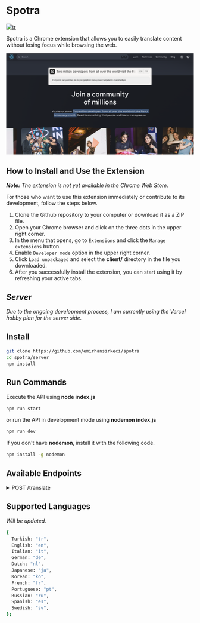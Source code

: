 # Spotra

[![tr](https://img.shields.io/badge/lang-tr-blue.svg)](https://github.com/emirhansirkeci/spotra/blob/main/README-tr.md)

Spotra is a Chrome extension that allows you to easily translate content without losing focus while browsing the web.

![Spotra example screenshot](./spotra.png?raw=true "Spotra")

## How to Install and Use the Extension

_**Note:** The extension is not yet available in the Chrome Web Store._

For those who want to use this extension immediately or contribute to its development, follow the steps below.

1. Clone the Github repository to your computer or download it as a ZIP file.
2. Open your Chrome browser and click on the three dots in the upper right corner.
3. In the menu that opens, go to `Extensions` and click the `Manage extensions` button.
4. Enable `Developer mode` option in the upper right corner.
5. Click `Load unpackaged` and select the **client/** directory in the file you downloaded.
6. After you successfully install the extension, you can start using it by refreshing your active tabs.

## _Server_

_Due to the ongoing development process, I am currently using the Vercel hobby plan for the server side._

## Install

```bash
git clone https://github.com/emirhansirkeci/spotra
cd spotra/server
npm install
```

## Run Commands

Execute the API using **node index.js**

```bash
npm run start
```

or run the API in development mode using **nodemon index.js**

```bash
npm run dev
```

If you don't have **nodemon**, install it with the following code.

```bash
npm install -g nodemon
```

## Available Endpoints

<details>
<summary>POST /translate</summary>

## Request Body

- `text` (string, required): The text to be translated.
- `translateFrom` (string, optional): The source language code (e.g., "en" for English). If not provided, the API will automatically detect the source language.
- `translateTo` (string, required): The target language code (e.g., "es" for Spanish).

## Responses

### Success

**Status:** 200 OK

```bash
{
  source: "en",
  target: "es",
  text: "Hello, World!",
  result: "¡Hola, Mundo!"
}
```

### Error

**Status:** 400 Bad Request

```bash
{
 code: 400,
 message: "Invalid request. Please provide a valid text parameter."
}
```

**Status:** 500 Internal Server Error

```bash
{
  code: 500,
  message: "Internal Server Error. Failed to fetch data."
}
```

</details>

## Supported Languages

_Will be updated._

```bash
{
  Turkish: "tr",
  English: "en",
  Italian: "it",
  German: "de",
  Dutch: "nl",
  Japanese: "ja",
  Korean: "ko",
  French: "fr",
  Portuguese: "pt",
  Russian: "ru",
  Spanish: "es",
  Swedish: "sv",
};
```

